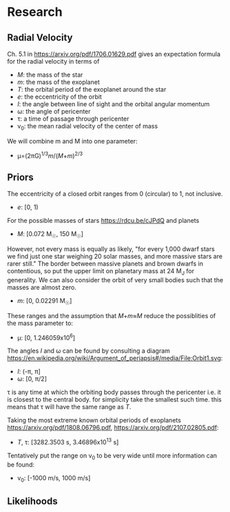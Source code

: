 # Research

## Radial Velocity

Ch. 5.1 in https://arxiv.org/pdf/1706.01629.pdf gives an expectation formula for the radial velocity in terms of 
* _M_: the mass of the star
* _m_: the mass of the exoplanet
* _T_: the orbital period of the exoplanet around the star
* _e_: the eccentricity of the orbit
* _I_: the angle between line of sight and the orbital angular momentum
* &omega;: the angle of pericenter
* &tau;: a time of passage through pericenter
* v<sub>0</sub>: the mean radial velocity of the center of mass

We will combine m and M into one parameter:
* &mu;=(2&pi;G)<sup>1/3</sup>_m_/(_M_+_m_)<sup>2/3</sup>

## Priors

The eccentricity of a closed orbit ranges from 0 (circular) to 1, not inclusive.
* _e_: [0, 1)

For the possible masses of stars https://rdcu.be/cJPdQ and planets 
* _M_: [0.072 M<sub>&#9737;</sub>, 150 M<sub>&#9737;</sub>]

However, not every mass is equally as likely, "for every 1,000 dwarf stars we find just one star weighing 20 solar masses, and more massive stars are rarer still." The border between massive planets and brown dwarfs in contentious, so put the upper limit on planetary mass at 24 M<sub>J</sub> for generality. We can also consider the orbit of very small bodies such that the masses are almost zero. 
* _m_: [0, 0.02291 M<sub>&#9737;</sub>]

These ranges and the assumption that _M_+_m_&approx;_M_ reduce the possiblities of the mass parameter to:
* &mu;: [0, 1.246059x10<sup>6</sup>]

The angles _I_ and &omega; can be found by consulting a diagram https://en.wikipedia.org/wiki/Argument_of_periapsis#/media/File:Orbit1.svg:
* _I_: (-&pi;, &pi;]
* &omega;: [0, &pi;/2]

&tau; is any time at which the orbiting body passes through the pericenter i.e. it is closest to the central body. for simplicity take the smallest such time. this means that &tau; will have the same range as _T_.

Taking the most extreme known orbital periods of exoplanets https://arxiv.org/pdf/1808.06796.pdf, https://arxiv.org/pdf/2107.02805.pdf: 
* _T_, &tau;: [3282.3503 s, 3.46896x10<sup>13</sup> s]

Tentatively put the range on v<sub>0</sub> to be very wide until more information can be found:
* v<sub>0</sub>: [-1000 m/s, 1000 m/s]

## Likelihoods
